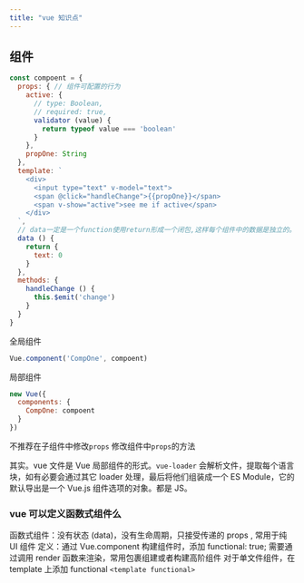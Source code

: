 ```yaml
---
title: "vue 知识点"
---
```


## 组件

```js
const compoent = {
  props: { // 组件可配置的行为
    active: {
      // type: Boolean,
      // required: true,
      validator (value) {
        return typeof value === 'boolean'
      }
    },
    propOne: String
  },
  template: `
    <div>
      <input type="text" v-model="text">
      <span @click="handleChange">{{propOne}}</span>
      <span v-show="active">see me if active</span>
    </div>
  `,
  // data一定是一个function使用return形成一个闭包,这样每个组件中的数据是独立的。
  data () {
    return {
      text: 0
    }
  },
  methods: {
    handleChange () {
      this.$emit('change')
    }
  }
}
```

全局组件

```js
Vue.component('CompOne', compoent)
```

局部组件

```js
new Vue({
  components: {
    CompOne: compoent
  }
})
```

不推荐在子组件中修改`props`
修改组件中`props`的方法

其实。vue 文件是 Vue 局部组件的形式。`vue-loader` 会解析文件，提取每个语言块，如有必要会通过其它 loader 处理，最后将他们组装成一个 ES Module，它的默认导出是一个 Vue.js 组件选项的对象。都是 JS。

### vue 可以定义函数式组件么

函数式组件：没有状态 (data)，没有生命周期，只接受传递的 props , 常用于纯 UI 组件
定义：通过 Vue.component 构建组件时，添加 functional: true; 需要通过调用 render 函数来渲染，常用包裹组建或者构建高阶组件
对于单文件组件，在 template 上添加 functional `<template functional>`

